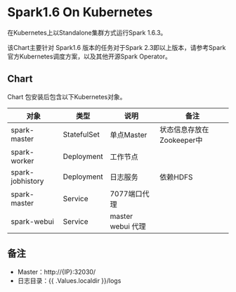 # Spark1.6 On Kubernetes

在Kubernetes上以Standalone集群方式运行Spark 1.6.3。

该Chart主要针对 Spark1.6 版本的任务对于Spark 2.3即以上版本，请参考Spark官方Kubernetes调度方案，以及其他开源Spark Operator。

## Chart

Chart 包安装后包含以下Kubernetes对象。

|对象|类型|说明|备注|
|----|----|----|----|
|spark-master|StatefulSet|单点Master|状态信息存放在Zookeeper中|
|spark-worker|Deployment|工作节点||
|spark-jobhistory|Deployment|日志服务|依赖HDFS|
|spark-master|Service|7077端口代理||
|spark-webui|Service|master webui 代理||

##  备注

- Master：http://{IP}:32030/
- 日志目录：{{ .Values.localdir }}/logs
